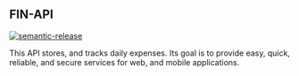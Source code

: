 ## FIN-API

[![semantic-release](https://img.shields.io/badge/%20%20%F0%9F%93%A6%F0%9F%9A%80-semantic--release-e10079.svg)](https://github.com/semantic-release/semantic-release)

This API stores, and tracks daily expenses. Its goal is to provide easy, quick,
reliable, and secure services for web, and mobile applications.

